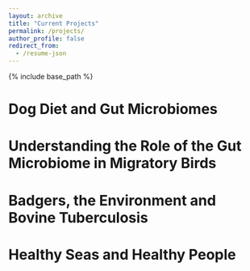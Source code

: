 ```yaml
---
layout: archive
title: "Current Projects"
permalink: /projects/
author_profile: false
redirect_from:
  - /resume-json
---
```


{% include base_path %}


Dog Diet and Gut Microbiomes
===


Understanding the Role of the Gut Microbiome in Migratory Birds
==


Badgers, the Environment and Bovine Tuberculosis
==

Healthy Seas and Healthy People
==
